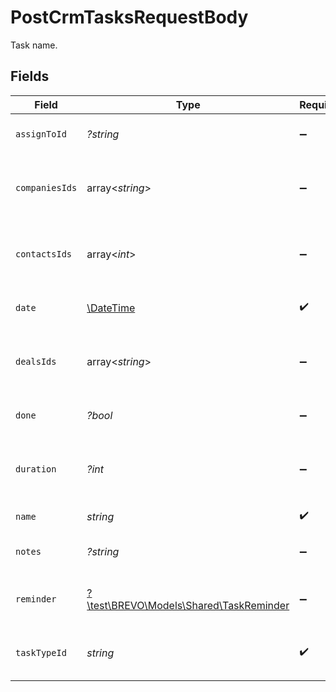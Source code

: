 # PostCrmTasksRequestBody

Task name.


## Fields

| Field                                                                                  | Type                                                                                   | Required                                                                               | Description                                                                            | Example                                                                                |
| -------------------------------------------------------------------------------------- | -------------------------------------------------------------------------------------- | -------------------------------------------------------------------------------------- | -------------------------------------------------------------------------------------- | -------------------------------------------------------------------------------------- |
| `assignToId`                                                                           | *?string*                                                                              | :heavy_minus_sign:                                                                     | User id to whom task is assigned                                                       | 5faab4b7f195bb3c4c31e62a                                                               |
| `companiesIds`                                                                         | array<*string*>                                                                        | :heavy_minus_sign:                                                                     | Companies ids for companies a task is linked to                                        | [<br/>"61a5ce58c5d4795761045990",<br/>"61a5ce58c5d4795761045991",<br/>"61a5ce58c5d4795761045992"<br/>] |
| `contactsIds`                                                                          | array<*int*>                                                                           | :heavy_minus_sign:                                                                     | Contact ids for contacts linked to this task                                           | [<br/>1,<br/>2,<br/>3<br/>]                                                            |
| `date`                                                                                 | [\DateTime](https://www.php.net/manual/en/class.datetime.php)                          | :heavy_check_mark:                                                                     | Task due date and time                                                                 | 2021-11-01T17:44:54.668Z                                                               |
| `dealsIds`                                                                             | array<*string*>                                                                        | :heavy_minus_sign:                                                                     | Deal ids for deals a task is linked to                                                 | [<br/>"61a5ce58c5d4795761045990",<br/>"61a5ce58c5d4795761045991",<br/>"61a5ce58c5d4795761045992"<br/>] |
| `done`                                                                                 | *?bool*                                                                                | :heavy_minus_sign:                                                                     | Task marked as done                                                                    | false                                                                                  |
| `duration`                                                                             | *?int*                                                                                 | :heavy_minus_sign:                                                                     | Duration of task in milliseconds [1 minute = 60000 ms]                                 | 600000                                                                                 |
| `name`                                                                                 | *string*                                                                               | :heavy_check_mark:                                                                     | Name of task                                                                           | Task: Connect with client                                                              |
| `notes`                                                                                | *?string*                                                                              | :heavy_minus_sign:                                                                     | Notes added to a task                                                                  | In communication with client for resolution of queries.                                |
| `reminder`                                                                             | [?\test\BREVO\Models\Shared\TaskReminder](../../Models/Shared/TaskReminder.md)         | :heavy_minus_sign:                                                                     | Task reminder date/time for a task                                                     |                                                                                        |
| `taskTypeId`                                                                           | *string*                                                                               | :heavy_check_mark:                                                                     | Id for type of task e.g Call / Email / Meeting etc.                                    | 61a5cd07ca1347c82306ad09                                                               |